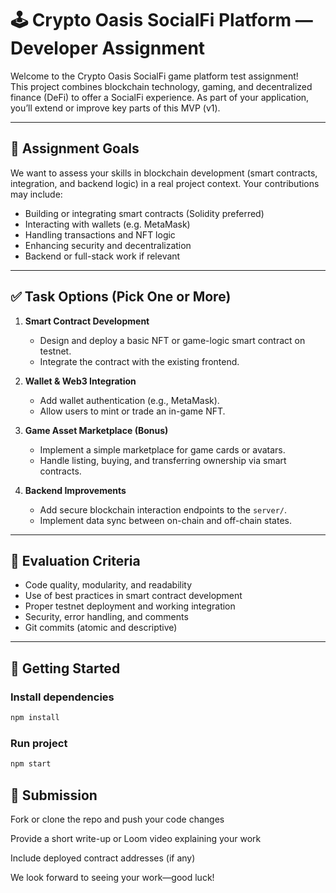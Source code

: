# 🕹️ Crypto Oasis SocialFi Platform — Developer Assignment

Welcome to the Crypto Oasis SocialFi game platform test assignment!  
This project combines blockchain technology, gaming, and decentralized finance (DeFi) to offer a SocialFi experience. As part of your application, you’ll extend or improve key parts of this MVP (v1).

---

## 🎯 Assignment Goals

We want to assess your skills in blockchain development (smart contracts, integration, and backend logic) in a real project context. Your contributions may include:

- Building or integrating smart contracts (Solidity preferred)
- Interacting with wallets (e.g. MetaMask)
- Handling transactions and NFT logic
- Enhancing security and decentralization
- Backend or full-stack work if relevant

---

## ✅ Task Options (Pick One or More)

1. **Smart Contract Development**
   - Design and deploy a basic NFT or game-logic smart contract on testnet.
   - Integrate the contract with the existing frontend.

2. **Wallet & Web3 Integration**
   - Add wallet authentication (e.g., MetaMask).
   - Allow users to mint or trade an in-game NFT.

3. **Game Asset Marketplace (Bonus)**
   - Implement a simple marketplace for game cards or avatars.
   - Handle listing, buying, and transferring ownership via smart contracts.

4. **Backend Improvements**
   - Add secure blockchain interaction endpoints to the `server/`.
   - Implement data sync between on-chain and off-chain states.

---

## 🧪 Evaluation Criteria

- Code quality, modularity, and readability
- Use of best practices in smart contract development
- Proper testnet deployment and working integration
- Security, error handling, and comments
- Git commits (atomic and descriptive)

---

## 🚀 Getting Started

### Install dependencies

```bash
npm install
```

### Run project

```bash
npm start
```

## 📝 Submission
Fork or clone the repo and push your code changes

Provide a short write-up or Loom video explaining your work

Include deployed contract addresses (if any)

We look forward to seeing your work—good luck!